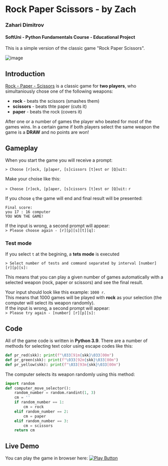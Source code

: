 # Rock Paper Scissors - by Zach
### Zahari Dimitrov
#### SoftUni - Python Fundamentals Course - Educational Project
This is a simple version of the classic game "Rock Paper Scissors".

![image](https://github.com/zachdimitrov/RockPaperScissorsByZach/assets/11989564/93f348bc-ec15-4b46-a908-8c9f0158c458)

## Introduction
[Rock - Paper - Scissors](https://en.wikipedia.org/wiki/Rock_paper_scissors) is a classic game for **two players**, who simultaniously chose one of the following weapons:
- **rock** - beats the scissors (smashes them)
- **scissors** - beats thte paper (cuts it)
- **paper** - beats the rock (covers it)

After one or a number of games the player who beated for most of the games wins.
In a certain game if both players select the same weapon the game is a **DRAW** and no points are won!

## Gameplay
When you start the game you will receive a prompt:

`> Choose [r]ock, [p]aper, [s]cissors [t]est or [Q]uit: `

Make your choise like  this:

`> Choose [r]ock, [p]aper, [s]cissors [t]est or [Q]uit:` `r`

If you chose `q` the game will end and final result will be presented:

```
Final score:  
you 17 : 16 computer  
YOU WON THE GAME!
```

If the input is wrong, a second prompt will appear:  
`> Please choose again - [r][p][s][t][q]: `

### Test mode
If you select `t` at the begining, a **tets mode** is executed

`> Select number of tests and command separated by interval [number] [r][p][s]: `

This means that you can play a given number of games automatically with a selected weapon (rock, paper or scissors) and see the final result.

Your input should look like this example: `1000 r`.  
This means that 1000 games will be played with **rock** as your selection (the computer will select its weapon randomly).  
If the input is wrong, a second prompt will appear:  
`> Please try again - [number] [r][p][s]: `

## Code
All of the game code is written in **Python 3.9**.
There are a number of methods for selecting text color using escape codes like this:
```py
def pr_red(skk): print(f"\033[91m{skk}\033[00m")
def pr_green(skk): print(f"\033[92m{skk}\033[00m")
def pr_yellow(skk): print(f"\033[93m{skk}\033[00m")
```

The computer selects its weapon randomly using this method:

```py
import random
def computer_move_selector():
    random_number = random.randint(1, 3)
    cm = ''
    if random_number == 1:
        cm = rock
    elif random_number == 2:
        cm = paper
    elif random_number == 3:
        cm = scissors
    return cm
```
## Live Demo
You can play the game in browser here:
[<img alt="Play Button" src="https://github.com/zachdimitrov/RockPaperScissorsByZach/assets/11989564/e8ca0896-47fc-428a-ba86-60ac7531cc2a" />](https://replit.com/@zaharid/RockPaperScissorsGame#main.py)
